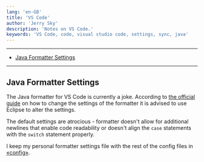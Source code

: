 ```yaml
---
lang: 'en-GB'
title: 'VS Code'
author: 'Jerry Sky'
description: 'Notes on VS Code.'
keywords: 'VS Code, code, visual studio code, settings, sync, java'
---
```


---

- [Java Formatter Settings](#java-formatter-settings)

---

## Java Formatter Settings

The Java formatter for VS Code is currently a joke. According to [the official guide](https://github.com/redhat-developer/vscode-java/wiki/Formatter-settings) on how to change the settings of the formatter it is advised to use Eclipse to alter the settings.

The default settings are atrocious - formatter doesn't allow for additional newlines that enable code readability or doesn't align the `case` statements with the `switch` statement properly.

I keep my personal formatter settings file with the rest of the config files in [«config»](../config/readme.md).
